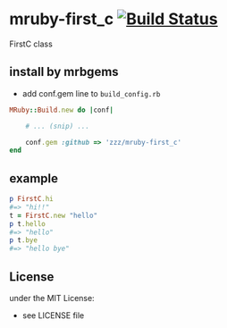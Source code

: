 # mruby-first_c   [![Build Status](https://travis-ci.org/zzz/mruby-first_c.svg?branch=master)](https://travis-ci.org/zzz/mruby-first_c)
FirstC class
## install by mrbgems
- add conf.gem line to `build_config.rb`

```ruby
MRuby::Build.new do |conf|

    # ... (snip) ...

    conf.gem :github => 'zzz/mruby-first_c'
end
```
## example
```ruby
p FirstC.hi
#=> "hi!!"
t = FirstC.new "hello"
p t.hello
#=> "hello"
p t.bye
#=> "hello bye"
```

## License
under the MIT License:
- see LICENSE file
